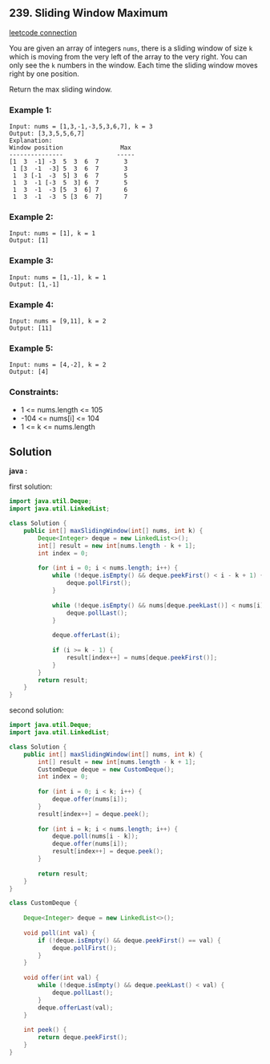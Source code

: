 ## 239. Sliding Window Maximum

[leetcode connection](https://leetcode.com/problems/sliding-window-maximum/)

You are given an array of integers `nums`, there is a sliding window of size `k` which is moving from the very left of the array to the very right. You can only see the `k` numbers in the window. Each time the sliding window moves right by one position.

Return the max sliding window.

### Example 1:
```
Input: nums = [1,3,-1,-3,5,3,6,7], k = 3
Output: [3,3,5,5,6,7]
Explanation: 
Window position                Max
---------------               -----
[1  3  -1] -3  5  3  6  7       3
 1 [3  -1  -3] 5  3  6  7       3
 1  3 [-1  -3  5] 3  6  7       5
 1  3  -1 [-3  5  3] 6  7       5
 1  3  -1  -3 [5  3  6] 7       6
 1  3  -1  -3  5 [3  6  7]      7
```

### Example 2:
```
Input: nums = [1], k = 1
Output: [1]
```

### Example 3:
```
Input: nums = [1,-1], k = 1
Output: [1,-1]
```

### Example 4:
```
Input: nums = [9,11], k = 2
Output: [11]
```

### Example 5:
```
Input: nums = [4,-2], k = 2
Output: [4]
```

### Constraints:

* 1 <= nums.length <= 105
* -104 <= nums[i] <= 104
* 1 <= k <= nums.length

## Solution

**java :**

first solution:
```java
import java.util.Deque;
import java.util.LinkedList;

class Solution {
    public int[] maxSlidingWindow(int[] nums, int k) {
        Deque<Integer> deque = new LinkedList<>();
        int[] result = new int[nums.length - k + 1];
        int index = 0;
        
        for (int i = 0; i < nums.length; i++) {
            while (!deque.isEmpty() && deque.peekFirst() < i - k + 1) {
                deque.pollFirst();
            }
            
            while (!deque.isEmpty() && nums[deque.peekLast()] < nums[i]) {
                deque.pollLast();
            }
            
            deque.offerLast(i);
            
            if (i >= k - 1) {
                result[index++] = nums[deque.peekFirst()];
            }
        }
        return result;
    }
}
```

second solution:
```java
import java.util.Deque;
import java.util.LinkedList;

class Solution {
    public int[] maxSlidingWindow(int[] nums, int k) {
        int[] result = new int[nums.length - k + 1];
        CustomDeque deque = new CustomDeque();
        int index = 0;
        
        for (int i = 0; i < k; i++) {
            deque.offer(nums[i]);
        }
        result[index++] = deque.peek();
        
        for (int i = k; i < nums.length; i++) {
            deque.poll(nums[i - k]);
            deque.offer(nums[i]);
            result[index++] = deque.peek();
        }
        
        return result;
    }
}

class CustomDeque {
    
    Deque<Integer> deque = new LinkedList<>();
    
    void poll(int val) {
        if (!deque.isEmpty() && deque.peekFirst() == val) {
            deque.pollFirst();
        }
    }
    
    void offer(int val) {
        while (!deque.isEmpty() && deque.peekLast() < val) {
            deque.pollLast();
        }
        deque.offerLast(val);
    }
    
    int peek() {
        return deque.peekFirst();
    }
}
```
